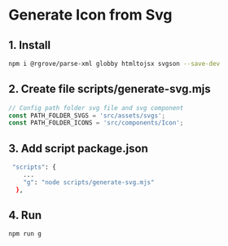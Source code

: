 # Generate Icon from Svg

## 1. Install

```bash
npm i @rgrove/parse-xml globby htmltojsx svgson --save-dev
```

## 2. Create file scripts/generate-svg.mjs

```js
// Config path folder svg file and svg component
const PATH_FOLDER_SVGS = 'src/assets/svgs';
const PATH_FOLDER_ICONS = 'src/components/Icon';
```

## 3. Add script package.json

```bash
 "scripts": {
    ...
    "g": "node scripts/generate-svg.mjs"
  },
```

## 4. Run

```bash
npm run g
```
